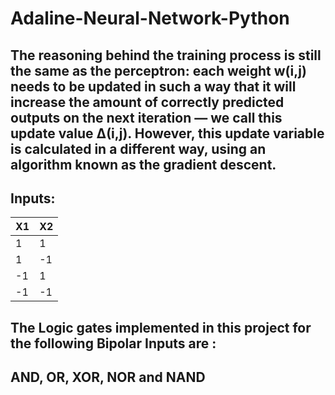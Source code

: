 # Adaline-Neural-Network-Python

## The reasoning behind the training process is still the same as the perceptron: each weight w(i,j) needs to be updated in such a way that it will increase the amount of correctly predicted outputs on the next iteration — we call this update value Δ(i,j). However, this update variable is calculated in a different way, using an algorithm known as the gradient descent.

## Inputs:
|  X1  |  X2  |
|------|------|
|  1   |   1  |
|  1   |  -1  |
|  -1  |   1  |
|  -1  |  -1  |

## The Logic gates implemented in this project for the following Bipolar Inputs are :
## AND, OR, XOR, NOR and NAND
